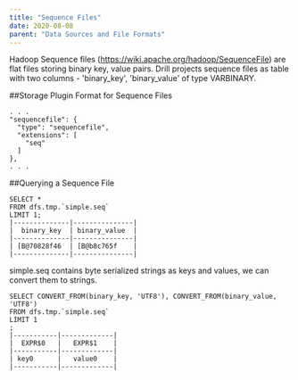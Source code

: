 ```yaml
---
title: "Sequence Files"
date: 2020-08-08
parent: "Data Sources and File Formats"
---
```


Hadoop Sequence files (https://wiki.apache.org/hadoop/SequenceFile) are flat files storing binary key, value pairs.
Drill projects sequence files as table with two columns - 'binary_key', 'binary_value' of type VARBINARY.


##Storage Plugin Format for Sequence Files

    . . .
    "sequencefile": {
      "type": "sequencefile",
      "extensions": [
        "seq"
      ]
    },
    . . .

##Querying a Sequence File

    SELECT *
    FROM dfs.tmp.`simple.seq`
    LIMIT 1;
    |--------------|---------------|
    |  binary_key  | binary_value  |
    |--------------|---------------|
    | [B@70828f46  | [B@b8c765f    |
    |--------------|---------------|


simple.seq contains byte serialized strings as keys and values, we can convert them to strings.


    SELECT CONVERT_FROM(binary_key, 'UTF8'), CONVERT_FROM(binary_value, 'UTF8')
    FROM dfs.tmp.`simple.seq`
    LIMIT 1
    ;
    |-----------|-------------|
    |  EXPR$0   |   EXPR$1    |
    |-----------|-------------|
    | key0      |   value0    |
    |-----------|-------------|
